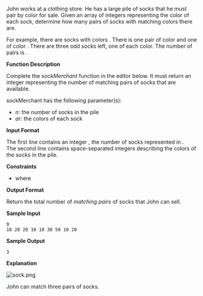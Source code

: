 John works at a clothing store. He has a large pile of socks that he must pair by color
for sale. Given an array of integers representing the color of each sock, determine how
many pairs of socks with matching colors there are.

For example, there are socks with colors . There is one pair of color and one of color .
There are three odd socks left, one of each color. The number of pairs is .

**Function Description**

Complete the _sockMerchant_ function in the editor below. It must return an integer
representing the number of matching pairs of socks that are available.

sockMerchant has the following parameter(s):

- _n_: the number of socks in the pile
- _ar_: the colors of each sock

**Input Format**

The first line contains an integer , the number of socks represented in .  
The second line contains space-separated integers describing the colors of the socks in
the pile.

**Constraints**

- where

**Output Format**

Return the total number of _matching pairs_ of socks that John can sell.

**Sample Input**

    9
    10 20 20 10 10 30 50 10 20

**Sample Output**

    3

**Explanation**

![sock.png](https://s3.amazonaws.com/hr-challenge-images/25168/1474122392-c7b9097430-sock.png)

John can match three pairs of socks.
